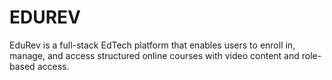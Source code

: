 # EDUREV
EduRev is a full-stack EdTech platform that enables users to enroll in, manage, and access structured online courses with video content and role-based access.
